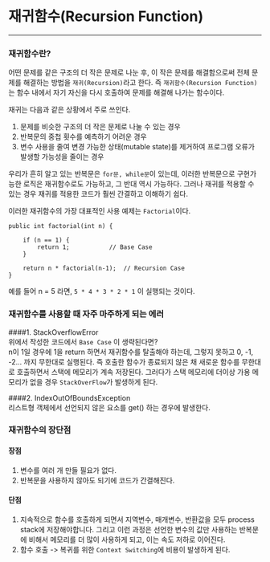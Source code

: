 # 재귀함수(Recursion Function)
___
### 재귀함수란?
어떤 문제를 같은 구조의 더 작은 문제로 나눈 후, 이 작은 문제를 해결함으로써 전체 문제를 해결하는 방법을 `재귀(Recursion)`라고 한다.
즉 `재귀함수(Recursion Function)`는 함수 내에서 자기 자신을 다시 호출하여 문제를 해결해 나가는 함수이다. 
  
재귀는 다음과 같은 상황에서 주로 쓰인다.
1. 문제를 비슷한 구조의 더 작은 문제로 나눌 수 있는 경우
2. 반복문의 중첩 횟수를 예측하기 어려운 경우
3. 변수 사용을 줄여 변경 가능한 상태(mutable state)를 제거하여 프로그램 오류가 발생할 가능성을 줄이는 경우

우리가 흔히 알고 있는 반복문은 `for문, while문`이 있는데, 이러한 반복문으로 구현가능한 로직은 재귀함수로도 가능하고, 그 반대 역시 가능하다.
그러나 재귀를 적용할 수 있는 경우 재귀를 적용한 코드가 훨씬 간결하고 이해하기 쉽다.

이러한 재귀함수의 가장 대표적인 사용 예제는 `Factorial`이다.
```
public int factorial(int n) {

    if (n == 1) {       
        return 1;           // Base Case
    }
    
    return n * factorial(n-1);  // Recursion Case
}
```
예를 들어 n = 5 라면, `5 * 4 * 3 * 2 * 1` 이 실행되는 것이다.

### 재귀함수를 사용할 때 자주 마주하게 되는 에러
####1. StackOverflowError  
위에서 작성한 코드에서 `Base Case` 이 생략된다면?  
n이 1일 경우에 1을 return 하면서 재귀함수를 탈출해야 하는데, 그렇지 못하고 0, -1, -2...  까지 무한대로 실행된다. 즉 호출한 함수가 종료되지 않은 채 새로운 함수를 무한대로 호출하면서 스택에 메모리가 계속 저장된다. 그러다가 스택 메모리에 더이상 가용 메모리가 없을 경우 `StackOverFlow`가 발생하게 된다.



####2. IndexOutOfBoundsException  
리스트형 객체에서 선언되지 않은 요소를 get() 하는 경우에 발생한다.

### 재귀함수의 장단점
#### 장점
1. 변수를 여러 개 만들 필요가 없다.
2. 반복문을 사용하지 않아도 되기에 코드가 간결해진다.
#### 단점
1. 지속적으로 함수를 호출하게 되면서 지역변수, 매개변수, 반환값을 모두 process stack에 저장해야합니다. 그리고 이런 과정은 선언한 변수의 값만 사용하는 반복문에 비해서 메모리를 더 많이 사용하게 되고, 이는 속도 저하로 이어진다.
2. 함수 호출 -> 복귀를 위한 `Context Switching`에 비용이 발생하게 된다.

